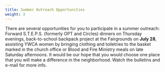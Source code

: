 ```yaml
---
title: Summer Outreach Opportunities
weight: 3
---
```


There are several opportunities for you to participate in a summer outreach: Forward S.T.E.P.S. (formerly OPT and Circles) dinners on Thursday evenings, back-to-school backpack project at the Fairgrounds on **July 28**, assisting YWCA women by bringing clothing and toiletries to the basket marked in the church office or Blood and Fire Ministry meals on late Saturday afternoons. It would be our hope that you would choose one place that you will make a difference in the neighborhood. Watch the bulletins and e-mail for more info.